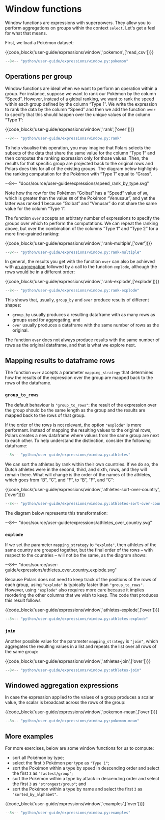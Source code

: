 # Window functions

Window functions are expressions with superpowers.
They allow you to perform aggregations on groups within the context `select`.
Let's get a feel for what that means.

First, we load a Pokémon dataset:

{{code_block('user-guide/expressions/window','pokemon',['read_csv'])}}

```python exec="on" result="text" session="user-guide/window"
--8<-- "python/user-guide/expressions/window.py:pokemon"
```

## Operations per group

Window functions are ideal when we want to perform an operation within a group.
For instance, suppose we want to rank our Pokémon by the column “Speed”.
However, instead of a global ranking, we want to rank the speed within each group defined by the column “Type 1”.
We write the expression to rank the data by the column “Speed” and then we add the function `over` to specify that this should happen over the unique values of the column “Type 1”:

{{code_block('user-guide/expressions/window','rank',['over'])}}

```python exec="on" result="text" session="user-guide/window"
--8<-- "python/user-guide/expressions/window.py:rank"
```

To help visualise this operation, you may imagine that Polars selects the subsets of the data that share the same value for the column “Type 1” and then computes the ranking expression only for those values.
Then, the results for that specific group are projected back to the original rows and Polars does this for all of the existing groups.
The diagram below highlights the ranking computation for the Pokémon with “Type 1” equal to “Grass”.

<div class="excalidraw">
--8<-- "docs/source/user-guide/expressions/speed_rank_by_type.svg"
</div>

Note how the row for the Pokémon “Golbat” has a “Speed” value of `90`, which is greater than the value `80` of the Pokémon “Venusaur”, and yet the latter was ranked 1 because “Golbat” and “Venusar” do not share the same value for the column “Type 1”.

The function `over` accepts an arbitrary number of expressions to specify the groups over which to perform the computations.
We can repeat the ranking above, but over the combination of the columns “Type 1” and “Type 2” for a more fine-grained ranking:

{{code_block('user-guide/expressions/window','rank-multiple',['over'])}}

```python exec="on" result="text" session="user-guide/window"
--8<-- "python/user-guide/expressions/window.py:rank-multiple"
```

In general, the results you get with the function `over` can also be achieved with [an aggregation](aggregation.md) followed by a call to the function `explode`, although the rows would be in a different order:

{{code_block('user-guide/expressions/window','rank-explode',['explode'])}}

```python exec="on" result="text" session="user-guide/window"
--8<-- "python/user-guide/expressions/window.py:rank-explode"
```

This shows that, usually, `group_by` and `over` produce results of different shapes:

- `group_by` usually produces a resulting dataframe with as many rows as groups used for aggregating; and
- `over` usually produces a dataframe with the same number of rows as the original.

The function `over` does not always produce results with the same number of rows as the original dataframe, and that is what we explore next.

## Mapping results to dataframe rows

The function `over` accepts a parameter `mapping_strategy` that determines how the results of the expression over the group are mapped back to the rows of the dataframe.

### `group_to_rows`

The default behaviour is `"group_to_rows"`:
the result of the expression over the group should be the same length as the group and the results are mapped back to the rows of that group.

If the order of the rows is not relevant, the option `"explode"` is more performant.
Instead of mapping the resulting values to the original rows, Polars creates a new dataframe where values from the same group are next to each other.
To help understand the distinction, consider the following dataframe:

```python exec="on" result="text" session="user-guide/window"
--8<-- "python/user-guide/expressions/window.py:athletes"
```

We can sort the athletes by rank within their own countries.
If we do so, the Dutch athletes were in the second, third, and sixth, rows, and they will remain there.
What will change is the order of the names of the athletes, which goes from “B”, “C”, and “F”, to “B”, “F”, and “C”:

{{code_block('user-guide/expressions/window','athletes-sort-over-country',['over'])}}

```python exec="on" result="text" session="user-guide/window"
--8<-- "python/user-guide/expressions/window.py:athletes-sort-over-country"
```

The diagram below represents this transformation:

<div class="excalidraw">
--8<-- "docs/source/user-guide/expressions/athletes_over_country.svg"
</div>

### `explode`

If we set the parameter `mapping_strategy` to `"explode"`, then athletes of the same country are grouped together, but the final order of the rows – with respect to the countries – will not be the same, as the diagram shows:

<div class="excalidraw">
--8<-- "docs/source/user-guide/expressions/athletes_over_country_explode.svg"
</div>

Because Polars does not need to keep track of the positions of the rows of each group, using `"explode"` is typically faster than `"group_to_rows"`.
However, using `"explode"` also requires more care because it implies reordering the other columns that we wish to keep.
The code that produces this result follows

{{code_block('user-guide/expressions/window','athletes-explode',['over'])}}

```python exec="on" result="text" session="user-guide/window"
--8<-- "python/user-guide/expressions/window.py:athletes-explode"
```

### `join`

Another possible value for the parameter `mapping_strategy` is `"join"`, which aggregates the resulting values in a list and repeats the list over all rows of the same group:

{{code_block('user-guide/expressions/window','athletes-join',['over'])}}

```python exec="on" result="text" session="user-guide/window"
--8<-- "python/user-guide/expressions/window.py:athletes-join"
```

## Windowed aggregation expressions

In case the expression applied to the values of a group produces a scalar value, the scalar is broadcast across the rows of the group:

{{code_block('user-guide/expressions/window','pokemon-mean',['over'])}}

```python exec="on" result="text" session="user-guide/window"
--8<-- "python/user-guide/expressions/window.py:pokemon-mean"
```

## More examples

For more exercises, below are some window functions for us to compute:

- sort all Pokémon by type;
- select the first `3` Pokémon per type as `"Type 1"`;
- sort the Pokémon within a type by speed in descending order and select the first `3` as `"fastest/group"`;
- sort the Pokémon within a type by attack in descending order and select the first `3` as `"strongest/group"`; and
- sort the Pokémon within a type by name and select the first `3` as `"sorted_by_alphabet"`.

{{code_block('user-guide/expressions/window','examples',['over'])}}

```python exec="on" result="text" session="user-guide/window"
--8<-- "python/user-guide/expressions/window.py:examples"
```
